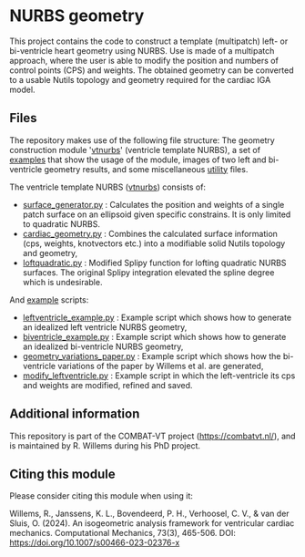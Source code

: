 # NURBS geometry

This project contains the code to construct a template (multipatch) left- or bi-ventricle heart geometry using NURBS. 
Use is made of a multipatch approach, where the user is able to modify the position and numbers of control points (CPS) and weights.
The obtained geometry can be converted to a usable Nutils topology and geometry required for the cardiac IGA model.

## Files

The repository makes use of the following file structure:
The geometry construction module '[vtnurbs](https://github.com/CardiacIGA/multipatch-ventricle/tree/main/vtnurbs)' (ventricle template NURBS), a set of [examples](https://github.com/CardiacIGA/multipatch-ventricle/tree/main/examples) that show the usage of the module, images of two left and bi-ventricle geometry results, and some miscellaneous [utility](https://github.com/CardiacIGA/multipatch-ventricle/tree/main/utils) files.


The ventricle template NURBS ([vtnurbs](https://github.com/CardiacIGA/multipatch-ventricle/tree/main/vtnurbs)) consists of:
- [surface_generator.py](https://github.com/CardiacIGA/multipatch-ventricle/blob/main/vtnurbs/surface_generator.py)            : Calculates the position and weights of a single patch surface on an ellipsoid given specific constrains. It is only limited to quadratic NURBS.
- [cardiac_geometry.py](https://github.com/CardiacIGA/multipatch-ventricle/blob/main/vtnurbs/cardiac_geometry.py)    : Combines the calculated surface information (cps, weights, knotvectors etc.) into a modifiable solid Nutils topology and geometry, 
- [loftquadratic.py](https://github.com/CardiacIGA/multipatch-ventricle/blob/main/vtnurbs/loftquadratic.py)        : Modified Splipy function for lofting quadratic NURBS surfaces. The original Splipy integration elevated the spline degree which is undesirable.

And [example](https://github.com/CardiacIGA/multipatch-ventricle/tree/main/examples) scripts:
- [leftventricle_example.py](https://github.com/CardiacIGA/multipatch-ventricle/blob/main/examples/leftventricle_template.py) : Example script which shows how to generate an idealized left ventricle NURBS geometry,
- [biventricle_example.py](https://github.com/CardiacIGA/multipatch-ventricle/blob/main/examples/biventricle_template.py) : Example script which shows how to generate an idealized bi-ventricle NURBS geometry,
- [geometry_variations_paper.py](https://github.com/CardiacIGA/multipatch-ventricle/blob/main/examples/geometry_variations_paper.py) : Example script which shows how the bi-ventricle variations of the paper by Willems et al. are generated,
- [modify_leftventricle.py](https://github.com/CardiacIGA/multipatch-ventricle/blob/main/examples/modify_leftventricle.py) : Example script in which the left-ventricle its cps and weights are modified, refined and saved.

## Additional information
This repository is part of the COMBAT-VT project (https://combatvt.nl/), and is maintained by R. Willems during his PhD project.

## Citing this module
Please consider citing this module when using it:

Willems, R., Janssens, K. L., Bovendeerd, P. H., Verhoosel, C. V., & van der Sluis, O. (2024). An isogeometric analysis framework for ventricular cardiac mechanics. Computational Mechanics, 73(3), 465-506. DOI: https://doi.org/10.1007/s00466-023-02376-x